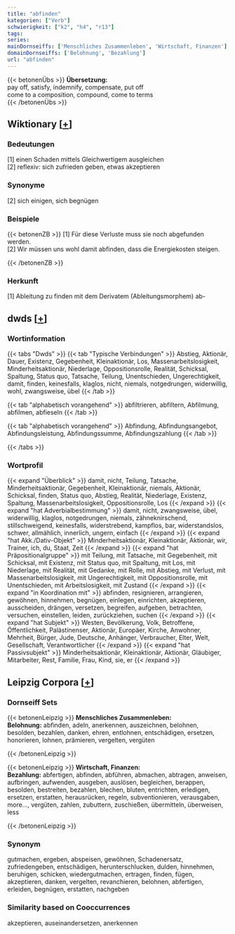 ```yaml
---
title: "abfinden"
kategorien: ["Verb"]
schwierigkeit: ["k2", "h4", "r13"]
tags:
series:
mainDornseiffs: ['Menschliches Zusammenleben', 'Wirtschaft, Finanzen']
domainDornseiffs: ['Belohnung', 'Bezahlung']
url: "abfinden"
---
```


{{< betonenÜbs >}}
**Übersetzung:**  
pay off, satisfy, indemnify, compensate, put off  
come to a composition, compound, come to terms  
{{< /betonenÜbs >}}

## Wiktionary [[+](https://de.wiktionary.org/wiki/abfinden)]

### Bedeutungen
[1] einen Schaden mittels Gleichwertigem ausgleichen  
[2] reflexiv: sich zufrieden geben, etwas akzeptieren  

### Synonyme
[2] sich einigen, sich begnügen  

### Beispiele
{{< betonenZB >}}
[1] Für diese Verluste muss sie noch abgefunden werden.  
[2] Wir müssen uns wohl damit abfinden, dass die Energiekosten steigen.  

{{< /betonenZB >}}
### Herkunft
[1] Ableitung zu finden mit dem Derivatem (Ableitungsmorphem) ab-  



## dwds [[+](https://www.dwds.de/wb/abfinden)]

### Wortinformation
{{< tabs "Dwds" >}}
{{< tab "Typische Verbindungen" >}}
Abstieg, Aktionär, Dauer, Existenz, Gegebenheit, Kleinaktionär, Los, Massenarbeitslosigkeit, Minderheitsaktionär, Niederlage, Oppositionsrolle, Realität, Schicksal, Spaltung, Status quo, Tatsache, Teilung, Unentschieden, Ungerechtigkeit, damit, finden, keinesfalls, klaglos, nicht, niemals, notgedrungen, widerwillig, wohl, zwangsweise, übel
{{< /tab >}}

{{< tab "alphabetisch vorangehend" >}}
abfiltrieren, abfiltern, Abfilmung, abfilmen, abfieseln
{{< /tab >}}

{{< tab "alphabetisch vorangehend" >}}
Abfindung, Abfindungsangebot, Abfindungsleistung, Abfindungssumme, Abfindungszahlung
{{< /tab >}}

{{< /tabs >}}

### Wortprofil
{{< expand "Überblick" >}} damit, nicht, Teilung, Tatsache, Minderheitsaktionär, Gegebenheit, Kleinaktionär, niemals, Aktionär, Schicksal, finden, Status quo, Abstieg, Realität, Niederlage, Existenz, Spaltung, Massenarbeitslosigkeit, Oppositionsrolle, Los {{< /expand >}}
{{< expand "hat Adverbialbestimmung" >}} damit, nicht, zwangsweise, übel, widerwillig, klaglos, notgedrungen, niemals, zähneknirschend, stillschweigend, keinesfalls, widerstrebend, kampflos, bar, widerstandslos, schwer, allmählich, innerlich, ungern, einfach {{< /expand >}}
{{< expand "hat Akk./Dativ-Objekt" >}} Minderheitsaktionär, Kleinaktionär, Aktionär, wir, Trainer, ich, du, Staat, Zeit {{< /expand >}}
{{< expand "hat Präpositionalgruppe" >}} mit Teilung, mit Tatsache, mit Gegebenheit, mit Schicksal, mit Existenz, mit Status quo, mit Spaltung, mit Los, mit Niederlage, mit Realität, mit Gedanke, mit Rolle, mit Abstieg, mit Verlust, mit Massenarbeitslosigkeit, mit Ungerechtigkeit, mit Oppositionsrolle, mit Unentschieden, mit Arbeitslosigkeit, mit Zustand {{< /expand >}}
{{< expand "in Koordination mit" >}} abfinden, resignieren, arrangieren, gewöhnen, hinnehmen, begnügen, einlegen, einrichten, akzeptieren, ausscheiden, drängen, versetzen, begreifen, aufgeben, betrachten, versuchen, einstellen, leiden, zurückziehen, suchen {{< /expand >}}
{{< expand "hat Subjekt" >}} Westen, Bevölkerung, Volk, Betroffene, Öffentlichkeit, Palästinenser, Aktionär, Europäer, Kirche, Anwohner, Mehrheit, Bürger, Jude, Deutsche, Anhänger, Verbraucher, Elter, Welt, Gesellschaft, Verantwortlicher {{< /expand >}}
{{< expand "hat Passivsubjekt" >}} Minderheitsaktionär, Kleinaktionär, Aktionär, Gläubiger, Mitarbeiter, Rest, Familie, Frau, Kind, sie, er {{< /expand >}}

## Leipzig Corpora [[+](https://corpora.uni-leipzig.de/en/res?word=abfinden&corpusId=deu_newscrawl-public_2018)]

### Dornseiff Sets
{{< betonenLeipzig >}}
**Menschliches Zusammenleben:**  
**Belohnung:** abfinden, adeln, anerkennen, auszeichnen, belohnen, besolden, bezahlen, danken, ehren, entlohnen, entschädigen, ersetzen, honorieren, lohnen, prämieren, vergelten, vergüten  

{{< /betonenLeipzig >}}


{{< betonenLeipzig >}}
**Wirtschaft, Finanzen:**  
**Bezahlung:** abfertigen, abfinden, abführen, abmachen, abtragen, anweisen, aufbringen, aufwenden, ausgeben, auslösen, begleichen, berappen, besolden, bestreiten, bezahlen, blechen, bluten, entrichten, erledigen, ersetzen, erstatten, herausrücken, regeln, subventionieren, verausgaben, more..., vergüten, zahlen, zubuttern, zuschießen, übermitteln, überweisen, less  

{{< /betonenLeipzig >}}

### Synonym
gutmachen, ergeben, abspeisen, gewöhnen, Schadenersatz, zufriedengeben, entschädigen, herunterschlucken, dulden, hinnehmen, beruhigen, schicken, wiedergutmachen, ertragen, finden, fügen, akzeptieren, danken, vergelten, revanchieren, belohnen, abfertigen, erleiden, begnügen, erstatten, nachgeben


### Similarity based on Cooccurrences
akzeptieren, auseinandersetzen, anerkennen

